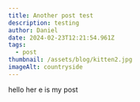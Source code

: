 ```yaml
---
title: Another post test
description: testing
author: Daniel
date: 2024-02-23T12:21:54.961Z
tags:
  - post
thumbnail: /assets/blog/kitten2.jpg
imageAlt: countryside
---
```

h﻿ello her e is my post